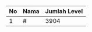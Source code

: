 | No | Nama            | Jumlah Level |
|----|-----------------|--------------|
| 1  | #    |    3904        |
